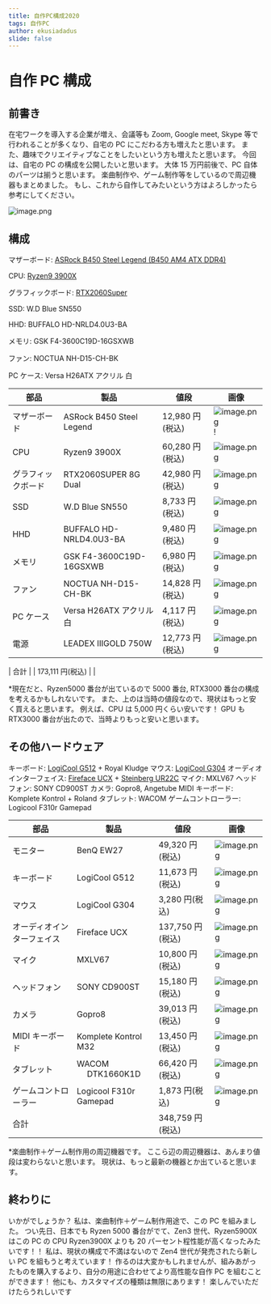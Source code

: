 ```yaml
---
title: 自作PC構成2020
tags: 自作PC
author: ekusiadadus
slide: false
---
```


# 自作 PC 構成

## 前書き

在宅ワークを導入する企業が増え、会議等も Zoom, Google meet, Skype 等で行われることが多くなり、自宅の PC にこだわる方も増えたと思います。
また、趣味でクリエイティブなことをしたいという方も増えたと思います。
今回は、自宅の PC の構成を公開したいと思います。
大体 15 万円前後で、PC 自体のパーツは揃うと思います。
楽曲制作や、ゲーム制作等をしているので周辺機器もまとめました。
もし、これから自作してみたいという方はよろしかったら参考にしてください。

![image.png](https://qiita-image-store.s3.ap-northeast-1.amazonaws.com/0/905557/04cd0ed9-b352-5a21-4e1d-6c08f2bab77c.png)

## 構成

マザーボード: [ASRock B450 Steel Legend (B450 AM4 ATX DDR4)](http://www.asrock.com/mb/AMD/B450%20Steel%20Legend/)

CPU: [Ryzen9 3900X](https://www.amd.com/en/products/cpu/amd-ryzen-9-3900x)

グラフィックボード: [RTX2060Super](https://www.nvidia.com/en-us/geforce/graphics-cards/rtx-2060-super/)

SSD: W.D Blue SN550

HHD: BUFFALO HD-NRLD4.0U3-BA

メモリ: GSK F4-3600C19D-16GSXWB

ファン: NOCTUA NH-D15-CH-BK

PC ケース: Versa H26ATX アクリル 白

| 部品               | 製品                     | 値段            | 画像                                                                                                                       |
| ------------------ | ------------------------ | --------------- | -------------------------------------------------------------------------------------------------------------------------- |
| マザーボード       | ASRock B450 Steel Legend | 12,980 円(税込) | ![image.png](https://qiita-image-store.s3.ap-northeast-1.amazonaws.com/0/905557/2c82d4fe-e85e-a550-b284-3263e224516e.png)! |
| CPU                | Ryzen9 3900X             | 60,280 円(税込) | ![image.png](https://qiita-image-store.s3.ap-northeast-1.amazonaws.com/0/905557/c94f7134-e76a-7d18-ab59-f3d8637df050.png)  |
| グラフィックボード | RTX2060SUPER 8G Dual     | 42,980 円(税込) | ![image.png](https://qiita-image-store.s3.ap-northeast-1.amazonaws.com/0/905557/b7bb3376-ad6c-a14e-87ed-494bdd062ac7.png)  |
| SSD                | W.D Blue SN550           | 8,733 円(税込)  | ![image.png](https://qiita-image-store.s3.ap-northeast-1.amazonaws.com/0/905557/5c45dbea-e1b6-fc9a-6d5f-48502914ad45.png)  |
| HHD                | BUFFALO HD-NRLD4.0U3-BA  | 9,480 円(税込)  | ![image.png](https://qiita-image-store.s3.ap-northeast-1.amazonaws.com/0/905557/10a43911-436f-42b0-6fd0-79dae0487d48.png)  |
| メモリ             | GSK F4-3600C19D-16GSXWB  | 6,980 円(税込)  | ![image.png](https://qiita-image-store.s3.ap-northeast-1.amazonaws.com/0/905557/baa6fb4b-867c-bb5f-87fd-b915ca859149.png)  |
| ファン             | NOCTUA NH-D15-CH-BK      | 14,828 円(税込) | ![image.png](https://qiita-image-store.s3.ap-northeast-1.amazonaws.com/0/905557/998c0149-6e34-6f53-3679-eccb81208a0d.png)  |
| PC ケース          | Versa H26ATX アクリル 白 | 4,117 円(税込)  | ![image.png](https://qiita-image-store.s3.ap-northeast-1.amazonaws.com/0/905557/14314814-fffc-ddd6-dc72-6ec63e6717d0.png)  |
| 電源               | LEADEX ⅢGOLD 750W        | 12,773 円(税込) | ![image.png](https://qiita-image-store.s3.ap-northeast-1.amazonaws.com/0/905557/598edd21-b199-f36f-d24b-a471c6d32237.png)  |

| 合計 | | 173,111 円(税込) | |

\*現在だと、Ryzen5000 番台が出ているので 5000 番台, RTX3000 番台の構成を考えるかもしれないです。
また、上のは当時の値段なので、現状はもっと安く買えると思います。
例えば、CPU は 5,000 円くらい安いです！
GPU も RTX3000 番台が出たので、当時よりもっと安いと思います。

## その他ハードウェア

キーボード: [LogiCool G512](https://gaming.logicool.co.jp/ja-jp/products/gaming-keyboards/g512-mechanical-gaming-keyboard.html) + Royal Kludge
マウス: [LogiCool G304](https://gaming.logicool.co.jp/ja-jp/products/gaming-mice/g304-lightspeed-wireless-gaming-mouse.910-005287.html)
オーディオインターフェイス: [Fireface UCX](https://synthax.jp/fireface-ucx.html) + [Steinberg UR22C](https://www.google.com/search?q=ur22c&oq=ur22c&aqs=chrome..69i57j69i59j0i457j0l3j69i60j69i61.1486j0j4&sourceid=chrome&ie=UTF-8)
マイク: MXLV67
ヘッドフォン: SONY CD900ST
カメラ: Gopro8, Angetube
MIDI キーボード: Komplete Kontrol + Roland
タブレット: WACOM
ゲームコントローラー: Logicool F310r Gamepad

| 部品                       | 製品                   | 値段             | 画像                                                                                                                      |
| -------------------------- | ---------------------- | ---------------- | ------------------------------------------------------------------------------------------------------------------------- |
| モニター                   | BenQ EW27              | 49,320 円(税込)  | ![image.png](https://qiita-image-store.s3.ap-northeast-1.amazonaws.com/0/905557/2aea67de-45fd-1b7d-9e23-3fe0a3c21f51.png) |
| キーボード                 | LogiCool G512          | 11,673 円(税込)  | ![image.png](https://qiita-image-store.s3.ap-northeast-1.amazonaws.com/0/905557/6783bdb5-dbb8-45df-f64d-3cad164851dc.png) |
| マウス                     | LogiCool G304          | 3,280 円(税込)   | ![image.png](https://qiita-image-store.s3.ap-northeast-1.amazonaws.com/0/905557/7dbc7f49-5a80-49ec-17ca-7b7c723ef468.png) |
| オーディオインターフェイス | Fireface UCX           | 137,750 円(税込) | ![image.png](https://qiita-image-store.s3.ap-northeast-1.amazonaws.com/0/905557/cfee799f-e82d-9da1-664a-54b0fbea2b95.png) |
| マイク                     | MXLV67                 | 10,800 円(税込)  | ![image.png](https://qiita-image-store.s3.ap-northeast-1.amazonaws.com/0/905557/959d03d0-7761-48d2-7d4b-817ba0a2f81c.png) |
| ヘッドフォン               | SONY CD900ST           | 15,180 円(税込)  | ![image.png](https://qiita-image-store.s3.ap-northeast-1.amazonaws.com/0/905557/3c62b2c3-fe1a-39eb-b426-9742af55e25f.png) |
| カメラ                     | Gopro8                 | 39,013 円(税込)  | ![image.png](https://qiita-image-store.s3.ap-northeast-1.amazonaws.com/0/905557/100946a6-793f-e2d6-f39d-947f56c3ee2c.png) |
| MIDI キーボード            | Komplete Kontrol M32   | 13,450 円(税込)  | ![image.png](https://qiita-image-store.s3.ap-northeast-1.amazonaws.com/0/905557/283ee698-04b0-b4dd-7967-19bb5e36f6df.png) |
| タブレット                 | WACOM 　 DTK1660K1D    | 66,420 円(税込)  | ![image.png](https://qiita-image-store.s3.ap-northeast-1.amazonaws.com/0/905557/dd8db72a-bd87-814d-b3f8-7bcdb88f3857.png) |
| ゲームコントローラー       | Logicool F310r Gamepad | 1,873 円(税込)   | ![image.png](https://qiita-image-store.s3.ap-northeast-1.amazonaws.com/0/905557/fdb14e6a-6eb9-29b3-80f2-c8a27aa00eb3.png) |
| 合計                       |                        | 348,759 円(税込) |                                                                                                                           |

\*楽曲制作＋ゲーム制作用の周辺機器です。
ここら辺の周辺機器は、あんまり値段は変わらないと思います。
現状は、もっと最新の機器とか出ていると思います。

## 終わりに

いかがでしょうか？
私は、楽曲制作＋ゲーム制作用途で、この PC を組みました。
つい先日、日本でも Ryzen 5000 番台がでて、Zen3 世代、Ryzen5900X はこの PC の CPU Ryzen3900X よりも 20 パーセント程性能が高くなったみたいです！！
私は、現状の構成で不満はないので Zen4 世代が発売されたら新しい PC を組もうと考えています！
作るのは大変かもしれませんが、組みあがったものを購入するより、自分の用途に合わせてより高性能な自作 PC を組むことができます！
他にも、カスタマイズの種類は無限にあります！
楽しんでいただけたらうれしいです
